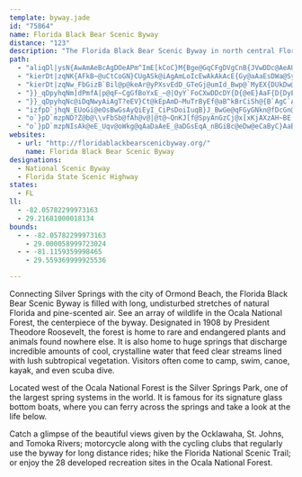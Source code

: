 ```yaml
---
template: byway.jade
id: "75864"
name: Florida Black Bear Scenic Byway
distance: "123"
description: "The Florida Black Bear Scenic Byway in north central Florida is filled with long, uninterrupted stretches of natural Florida and pine-scented air. See an array of wildlife, lush subtropical vegetation, and springs with clear, crystalline water. Be sure to take advantage of the many recreational opportunities like camping, hiking, biking, fishing, swimming, boating, kayaking, and canoeing."
path: 
  - "aliqDl|ysN{AwAmAeBcAgDOeAPm^ImE[kCoC}M{Bge@GqCFgDVgCnB{JVwDDc@AeAUiFg@oMKaCGSWmF?{CrPstDd@uNAeFi@qJG}CNmFj@sF`Jgg@ZgCXoENcFRyf@`FueBhAk]P_EVsBp@_Ez@gD~BoFdDkF~F{H~GuJxAeC|Zap@zZom@r@yCd@mDJmEEyCa@uD_@iBiEoL]mAc@aDK_EJgBNqAl@}C`AcCv@sAh}@_aAvBuCtBeEbBeF|@gElGsj@|@}ErBgIbEyKbPeYnBmEx@wCnLcg@hAgIbAmKr@gDlBaFhQw\\lAsBdBkFl@uDRsD?sA_@{sAGiIYsF_AeGu@sC}Qgh@aA_F[gFgBqcEq@mnAm@{nByAswC}BkqFFuLRuGt@mI|AmJ~Q_aAbAgG^eHJmCUaGoIwz@SoHP_E|DqZtKcw@f@qCfBmFnTui@bFmNr@}FFeCG{DyGwg@"
  - "kierDt|zqNK{AFkB~@uCtCoGN}CUgASk@iAgAmLoIcEwAkAkAcE{Gy@aAaEsDWa@Sy@e@iCuAcFaAkAyCaBiAeAmAaC_CwFiAuBgA}AmEmEu@sAi@sAOuBFeAOeBOu@oFkMqCcF_BkBwBsBoBmAuDeBqc@}JaeBC}EJ_LKoCDyFY{@_Amn@_~@m_@sj@u@gB}@qD{C}GeAwCWy@Iy@KmH[uGGaHZgExAsFTsAf@qGhAoITuDQgD_AeIQoAa@qAiCmEmAaB_GkFiBy@gHqB{@_@{FwDkJeE"
  - "kierDt|zqNw_FbGizB`Bil@p@keAr@yPXsvEdD_GTeGj@umId_Bwp@`MyEX{DUkDw@uGsCu@_AaDiEkRc[eDaGqOa^_H_NcCyBqh@}]oSoO"
  - "}}_qDpyhqNm]dPmfA|p@qF~CgGfBoYxE_~@|OyY`FoCXwDDcDY{D{@eE}AaF{D{DyE{A_DiJg^mA{CmBsDcBeCcE{DmCkBcD_BeEqAcDg@aEQivA^aHJcGd@iFr@mNdDsDr@}FTqF]cQqDsLsAsFWgpCnAeF`@aBZ}A^mDrAkg@zVax@da@uDdDoA`BgBlDe~@vdCcBlDcClDuTbYm|BztCiBrCmDfG}BnFky@`tBqBlEqEbG{DfC{BfAeCp@MCO@e@F_BHq@?k@Ce@CKBi[qDqHSiJ@y_@f@"
  - "}}_qDpyhqNc@iDqNwyAiAgT?eEV}Ct@kEpAmD~MuTrByEf@aB^kBrCiSh@{B`AgC`AgBtVk`@hLoSt@aBlA_Eh@qDJ{AdEiuAZ{Fp@_Ef@mBdKuS`ByEn@oCpA_KlCoWHuFGmA"
  - "izfpD`jhqN_EUoGi@eOsBwGsAyQiEyI_CiPsDoiIuqB}J_BwGe@qFGyGNkn@fDcGn@aDf@cItBiDjAkEpBiZpOuEvBazAbn@{dAlb@eTrJer@dY??"
  - "o`}pD`mzpND?Z@b@\\vFbSb@fAh@v@|@t@~QnKJ[f@SpyAnGzCj@x[xKjAXzAH~BE|AY~a@iLzf@iRfCuAhRmN~y@k^zcBcYhBGhADtB^~Al@xB~A|@fAhAxBt@lCZzDzBdg@N`Bv@|Er@rCtc@l{AbBrEzCfFxq@ny@`BfB`BvAxDfCzB`ApBp@lv@zOzDlA`CfAxDjCbDjDdYd^dBrCrCnFlZzs@bA~Cn@hCz@xGRfDExHwGtkAzNP~wDg@rPDhE`@jBf@hJrDzCv@rCX"
  - "o`}pD`mzpNIsAk@eE_Uqv@oWkg@qAaDaAeE_@aDGsEqA_nBGiBc@eDw@eCaByC}AaBgIaHkCkDcBoDyIgVy@gDo@mGuDab@u@yLg@s`A_BawEKgFWeE}@iIu@eEos@mrDg@kCmBiHoBsFmBsEeCgFsDoGgCkDib@ec@kCuE_AsCi@sCa@yDkJkgAkAuFacAudEy@oEWgBYmHqAux@o@{EYkAmBmFgTka@mDiGkDgH{fAusBuHgOiAgDu@qEqOefCk@uE}^m_CsAuJ}\\}vBmJun@UyBS_IfD}m@PmIUkg@OmCWgCwAyFcA{BqL{Pm`@kj@EOIMqDkF}FwIi@y@mBwCy@kA_@e@[g@m@eAcA_CaA{D]sCU}He@iQcCmu@KgCi@uEs@kDwCgLwZohAoAmF_Mwc@m@_Cc@uCUcD?iCJmC\\yBn@wCt@sB|DoGbTeYjBwCxAcCpAwCbAoFpDso@nNu{B?yFg@wGcMut@cLkm@"
websites: 
  - url: "http://floridablackbearscenicbyway.org/"
    name: Florida Black Bear Scenic Byway
designations: 
  - National Scenic Byway
  - Florida State Scenic Highway
states: 
  - FL
ll: 
  - -82.05782299973163
  - 29.21681000018134
bounds: 
  - - -82.05782299973163
    - 29.000058999723024
  - - -81.1159359998465
    - 29.559369999925536

---
```


Connecting Silver Springs with the city of Ormond Beach, the Florida Black Bear Scenic Byway is filled with long, undisturbed stretches of natural Florida and pine-scented air. See an array of wildlife in the Ocala National Forest, the centerpiece of the byway. Designated in 1908 by President Theodore Roosevelt, the forest is home to rare and endangered plants and animals found nowhere else. It is also home to huge springs that discharge incredible amounts of cool, crystalline water that feed clear streams lined with lush subtropical vegetation. Visitors often come to camp, swim, canoe, kayak, and even scuba dive.

Located west of the Ocala National Forest is the Silver Springs Park, one of the largest spring systems in the world. It is famous for its signature glass bottom boats, where you can ferry across the springs and take a look at the life below.

Catch a glimpse of the beautiful views given by the Ocklawaha, St. Johns, and Tomoka Rivers; motorcycle along with the cycling clubs that regularly use the byway for long distance rides; hike the Florida National Scenic Trail; or enjoy the 28 developed recreation sites in the Ocala National Forest.